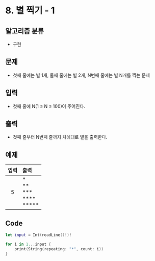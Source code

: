 # 8. 별 찍기 - 1
## 알고리즘 분류
* 구현

## 문제
* 첫째 줄에는 별 1개, 둘째 줄에는 별 2개, N번째 줄에는 별 N개를 찍는 문제

## 입력
* 첫째 줄에 N(1 ≤ N ≤ 100)이 주어진다.

## 출력
* 첫째 줄부터 N번째 줄까지 차례대로 별을 출력한다.

## 예제
|입력|출력|
|:---:|:---|
|5|* <br> ** <br> *** <br> **** <br> *****|

## Code
```swift
let input = Int(readLine()!)!

for i in 1...input {
    print(String(repeating: "*", count: i))
}
```